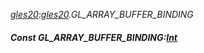 _[gles20](../../modules/gles20/gles20-module.md):[gles20](../../modules/gles20/gles20-module.md).GL\_ARRAY\_BUFFER\_BINDING_
##### Const GL\_ARRAY\_BUFFER\_BINDING:[Int](../../modules/wonkey/wonkey-types-int.md)
